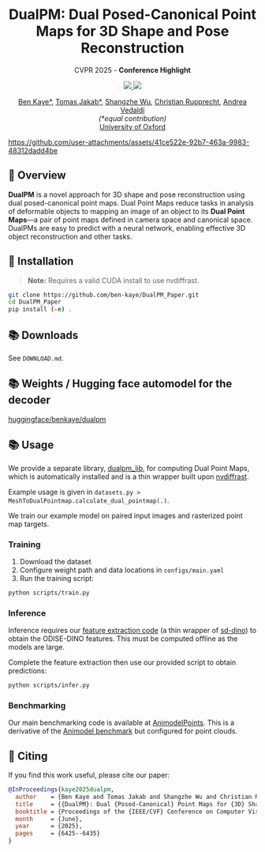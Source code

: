 <div align="center">
  <h1>DualPM: Dual Posed-Canonical Point Maps for 3D Shape and Pose Reconstruction</h1>
  
  <p align="center">CVPR 2025 - <strong>Conference Highlight</strong></p>
  
  <a href="https://dualpm.github.io">
    <img src="https://img.shields.io/badge/%F0%9F%8F%A0%20Project%20Page-gray.svg">
  </a>
  <a href="https://arxiv.org/abs/2412.04464">
    <img src="https://img.shields.io/badge/%F0%9F%93%84%20arXiv-2412.04464-B31B1B.svg">
  </a>
  
  <br>

  [Ben Kaye*](https://dualpm.github.io), [Tomas Jakab*](https://www.robots.ox.ac.uk/~tomj/), [Shangzhe Wu](https://elliottwu.com), [Christian Rupprecht](https://chrirupp.github.io), [Andrea Vedaldi](https://www.robots.ox.ac.uk/~vedaldi/)
  <br>
  <em>(*equal contribution)</em>
  <br>
  [University of Oxford](https://www.robots.ox.ac.uk/~vgg/)
</div>

https://github.com/user-attachments/assets/41ce522e-92b7-463a-9983-48312dadd4be


## 📖 Overview

**DualPM** is a novel approach for 3D shape and pose reconstruction using dual posed-canonical point maps. Dual Point Maps reduce tasks in analysis of deformable objects to mapping an image of an object to its **Dual Point Maps**—a pair of point maps defined in camera space and canonical space. DualPMs are easy to predict with a neural network, enabling effective 3D object reconstruction and other tasks.

## 🚀 Installation

> **Note:** Requires a valid CUDA install to use nvdiffrast.

```bash
git clone https://github.com/ben-kaye/DualPM_Paper.git
cd DualPM_Paper
pip install (-e) .
```

## 📚 Downloads

See `DOWNLOAD.md`.

## 📚 Weights / Hugging face automodel for the decoder

[huggingface/benkaye/dualpm](https://huggingface.co/benkaye/dualpm)

## 📚 Usage

We provide a separate library, [dualpm_lib](https://github.com/ben-kaye/dualpm_lib), for computing Dual Point Maps, which is automatically installed and is a thin wrapper built upon [nvdiffrast](https://github.com/NVlabs/nvdiffrast).

Example usage is given in `datasets.py > MeshToDualPointmap.calculate_dual_pointmap(.)`.

We train our example model on paired input images and rasterized point map targets.

### Training

1. Download the dataset
2. Configure weight path and data locations in `configs/main.yaml`
3. Run the training script:

```bash
python scripts/train.py
```

### Inference

Inference requires our [feature extraction code](https://github.com/DualPM/dualpm_features) (a thin wrapper of [sd-dino](https://github.com/Junyi42/sd-dino)) to obtain the ODISE-DINO features. This must be computed offline as the models are large.

Complete the feature extraction then use our provided script to obtain predictions:

```bash
python scripts/infer.py
```

### Benchmarking

Our main benchmarking code is available at [AnimodelPoints](https://github.com/DualPM/AnimodelPoints). This is a derivative of the [Animodel benchmark](https://github.com/tomasjakab/animodel) but configured for point clouds.


## 📄 Citing

If you find this work useful, please cite our paper:

```bibtex
@InProceedings{kaye2025dualpm,
  author    = {Ben Kaye and Tomas Jakab and Shangzhe Wu and Christian Rupprecht and Andrea Vedaldi},
  title     = {{DualPM}: Dual {Posed-Canonical} Point Maps for {3D} Shape and Pose Reconstruction},
  booktitle = {Proceedings of the {IEEE/CVF} Conference on Computer Vision and Pattern Recognition ({CVPR})},
  month     = {June},
  year      = {2025},
  pages     = {6425--6435}
}
```
